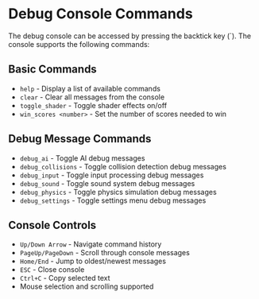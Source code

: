 # Debug Console Commands

The debug console can be accessed by pressing the backtick key (\`). The console supports the following commands:

## Basic Commands

- `help` - Display a list of available commands
- `clear` - Clear all messages from the console
- `toggle_shader` - Toggle shader effects on/off
- `win_scores <number>` - Set the number of scores needed to win

## Debug Message Commands

- `debug_ai` - Toggle AI debug messages
- `debug_collisions` - Toggle collision detection debug messages
- `debug_input` - Toggle input processing debug messages
- `debug_sound` - Toggle sound system debug messages
- `debug_physics` - Toggle physics simulation debug messages
- `debug_settings` - Toggle settings menu debug messages

## Console Controls

- `Up/Down Arrow` - Navigate command history
- `PageUp/PageDown` - Scroll through console messages
- `Home/End` - Jump to oldest/newest messages
- `ESC` - Close console
- `Ctrl+C` - Copy selected text
- Mouse selection and scrolling supported